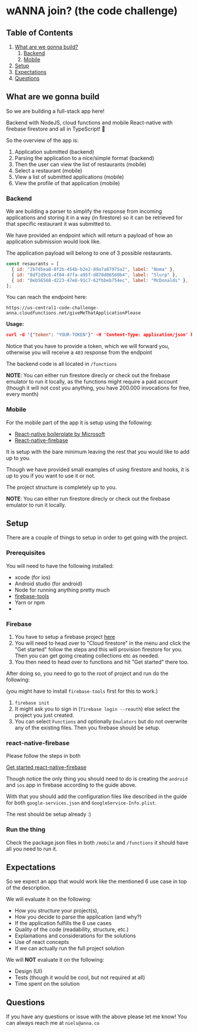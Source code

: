 # wANNA join? (the code challenge)

## Table of Contents

1. [What are we gonna build?](#what-are-we-gonna-build)
   1. [Backend](#backend)
   2. [Mobile](#mobile)
2. [Setup](#setup)
3. [Expectations](#expectations)
3. [Questions](#questions)

## What are we gonna build

So we are building a full-stack app here!

Backend with NodeJS, cloud functions and mobile React-native with firebase firestore and all in TypeScript! 🥳

So the overview of the app is:

1. Application submitted (backend)
2. Parsing the application to a nice/simple format (backend)
3. Then the user can view the list of restaurants (mobile)
4. Select a restaurant (mobile)
5. View a list of submitted applications (mobile)
6. View the profile of that application (mobile)

### Backend

We are building a parser to simplify the response from incoming applications and storing it in a way (in firestore) so it can be retrieved for that specific restaurant it was submitted to.

We have provided an endpoint which will return a payload of how an application submission would look like.

The application payload will belong to one of 3 possible restaurants.

```javascript
const resaurants = [
  { id: "2b7d5ea8-0f2b-454b-b2e2-89a7a87975a2", label: "Noma" },
  { id: "8df2d9c6-4f04-47fa-a95f-d878d06560b4", label: "Slurp" },
  { id: "0eb56568-d223-47e6-91c7-62fbbeb754ec", label: "McDonalds" },
];
```

You can reach the endpoint here:

`https://us-central1-code-challenge-anna.cloudfunctions.net/giveMeThatApplicationPlease`

**Usage:**

```json
curl -d '{"token": "YOUR-TOKEN"}' -H 'Content-Type: application/json' https://us-central1-code-challenge-anna.cloudfunctions.net/giveMeThatApplicationPlease
```

Notice that you have to provide a token, which we will forward you, otherwise you will receive a `403` response from the endpoint

The backend code is all located in `/functions`

**NOTE**: You can either run firestore direcly or check out the firebase emulator to run it locally, as the functions might require a paid account (though it will not cost you anything, you have 200.000 invocations for free, every month)

### Mobile

For the mobile part of the app it is setup using the following:

- [React-native boilerplate by Microsoft](https://github.com/microsoft/TypeScript-React-Native-Starter)
- [React-native-firebase](https://rnfirebase.io/)

It is setup with the bare minimum leaving the rest that you would like to add up to you.

Though we have provided small examples of using firestore and hooks, it is up to you if you want to use it or not.

The project structure is completely up to you.

**NOTE**: You can either run firestore direcly or check out the firebase emulator to run it locally.

## Setup

There are a couple of things to setup in order to get going with the project.

### Prerequisites

You will need to have the following installed:
- xcode (for ios)
- Android studio (for android)
- Node for running anything pretty much
- [firebase-tools](https://github.com/firebase/firebase-tools)
- Yarn or npm
- 

### Firebase

1. You have to setup a firebase project [here](https://console.firebase.google.com/)
2. You will need to head over to "Cloud firestore" in the menu and click the "Get started" follow the steps and this will provision firestore for you. Then you can get going creating collections etc as needed.
3. You then need to head over to functions and hit "Get started" there too.

After doing so, you need to go to the root of project and run do the following:

(you might have to install `firebase-tools` first for this to work.)

1. `firebase init`
2. It might ask you to sign in (`firebase login --reauth`) else select the project you just created.
3. You can select `Functions` and optionally `Emulators` but do not overwrite any of the existing files. Then you firebase should be setup.

### react-native-firebase

Please follow the steps in both

[Get started react-native-firebase](https://rnfirebase.io/)

Though notice the only thing you should need to do is creating the `android` and `ios` app in firebase according to the guide above.

With that you should add the configuration files like described in the guide for both `google-services.json` and `GoogleService-Info.plist`.

The rest should be setup already :)


### Run the thing

Check the package.json files in both `/mobile` and `/functions` it should have all you need to run it.

## Expectations

So we expect an app that would work like the mentioned 6 use case in top of the description.

We will evaluate it on the following:
- How you structure your project(s),
- How you decide to parse the application (and why?)
- If the application fulfills the 6 use cases
- Quality of the code (readability, structure, etc.)
- Explainations and considerations for the solutions
- Use of react concepts 
- If we can actually run the full project solution

We will **NOT** evaluate it on the following:
- Design (UI)
- Tests (though it would be cool, but not required at all)
- Time spent on the solution

## Questions

If you have any questions or issue with the above please let me know! You can always reach me at `niels@anna.co`

